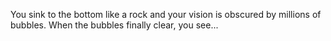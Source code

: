 You sink to the bottom like a rock and your vision is obscured by millions of
bubbles. When the bubbles finally clear, you see...
